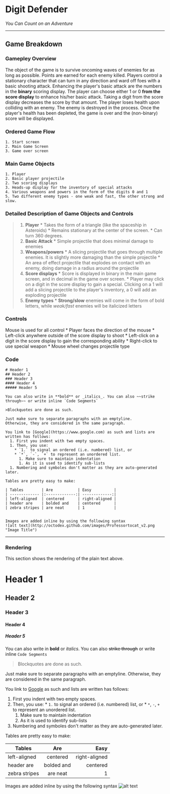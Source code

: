 # Digit Defender
  _You Can Count on an Adventure_

----

## Game Breakdown

### Gamepley Overview
The object of the game is to survive oncoming waves of enemies for as long as possible. Points are earned for each enemy killed. Players control a stationary character that can turn in any direction and ward off foes with a basic shooting attack. Enhancing the player's basic attack are the numbers in the **binary** scoring display. The player can choose either 1 or 0 **from the score display** to enhance his/her basic attack. Taking a digit from the score display decreases the score by that amount. The player loses health upon colliding with an enemy. The enemy is destroyed in the process. Once the player's health has been depleted, the game is over and the (non-binary) score will be displayed.

### Ordered Game Flow
    1. Start screen
    2. Main Game Screen
    3. Game over screen

### Main Game Objects
    1. Player
    2. Basic player projectile
    2. Two scoring displays
    3. Heads-up display for the inventory of special attacks
    4. Various weapons and powers in the form of the digits 0 and 1
    5. Two different enemy types - one weak and fast, the other strong and slow.


### Detailed Description of Game Objects and Controls
>  1. **Player**
    * Takes the form of a triangle (like the spaceship in Asteroids)
    * Remains stationary at the center of the screen.
    * Can turn 360 degrees.
>  2. **Basic Attack**
    * Simple projectile that does minimal damage to enemies
>  3. **Weapons/powers**
    * A slicing projectile that goes through multiple enemies. It is slightly more damaging than the simple projectile
    * An area of effect projectile that explodes on contact with an enemy, doing damage in a radius around the projectile
>  4. **Score displays**
    * Score is displayed in binary in the main game screen, and in decimal in the game over screen.
    * Player may click on a digit in the score display to gain a special. Clicking on a 1 will add a slicing projectile to the player's inventory, a 0 will add an exploding projectile
>  5. **Enemy types**
    * **Strong/slow** enemies will come in the form of bold letters, while _weak/fast_ enemies will be italicized letters

### Controls
Mouse is used for all control
      * Player faces the direction of the mouse
      * Left-click anywhere outside of the score display to shoot
      * Left-click on a digit in the score display to gain the corresponding ability
      * Right-click to use special weapon
      * Mouse wheel changes projectile type

### Code

```
# Header 1
## Header 2
### Header 3
#### Header 4
##### Header 5

You can also write in **bold** or _italics_. You can also ~~strike through~~ or write inline `Code Segments`

>Blockquotes are done as such.

Just make sure to separate paragraphs with an emptyline. 
Otherwise, they are considered in the same paragraph.

You link to [Google](https://www.google.com) as such and lists are written has follows:
  1. First you indent with two empty spaces.
  1. Then, you use:
    * `1.` to signal an ordered (i.e. numbered) list, or
    * `*`, `-`, `+` to represent an unordered list.
      1. Make sure to maintain indentation
      1. As it is used to identify sub-lists
  1. Numbering and symboles don't matter as they are auto-generated later.

Tables are pretty easy to make:

| Tables        | Are           | Easy          |
| ------------- |:-------------:| -------------:|
| left-aligned  | centered      | right-aligned |
| header are    | bolded and    | centered      |
| zebra stripes | are neat      | 1             |


Images are added inline by using the following syntax
![alt text](http://octodex.github.com/images/Professortocat_v2.png "Image Title")
```

----

### Rendering
This section shows the rendering of the plain text above.

# Header 1
## Header 2
### Header 3
#### Header 4
##### Header 5

You can also write in **bold** or _italics_. You can also ~~strike through~~ or write inline `Code Segments`

>Blockquotes are done as such.

Just make sure to separate paragraphs with an emptyline. 
Otherwise, they are considered in the same paragraph.

You link to [Google](https://www.google.com) as such and lists are written has follows:
  1. First you indent with two empty spaces.
  1. Then, you use:
    * `1.` to signal an ordered (i.e. numbered) list, or
    * `*`, `-`, `+` to represent an unordered list.
      1. Make sure to maintain indentation
      1. As it is used to identify sub-lists
  1. Numbering and symboles don't matter as they are auto-generated later.

Tables are pretty easy to make:

| Tables        | Are           | Easy          |
| ------------- |:-------------:| -------------:|
| left-aligned  | centered      | right-aligned |
| header are    | bolded and    | centered      |
| zebra stripes | are neat      | 1             |


Images are added inline by using the following syntax
![alt text](http://octodex.github.com/images/Professortocat_v2.png "Image Title")

